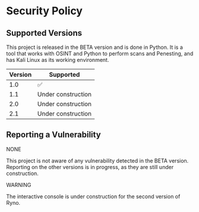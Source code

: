 # Security Policy

## Supported Versions

This project is released in the BETA version and is done in Python. It is a tool that works with OSINT 
and Python to perform scans and Penesting, and has Kali Linux as its working environment.

| Version | Supported          |
| ------- | ------------------ |
| 1.0   | :white_check_mark: |
| 1.1   | Under construction |
| 2.0   | Under construction |
| 2.1   | Under construction |

## Reporting a Vulnerability

NONE

This project is not aware of any vulnerability detected in the BETA version. 
Reporting on the other versions is in progress, as they are still under construction.

WARNING

The interactive console is under construction for the second version of Ryno.
